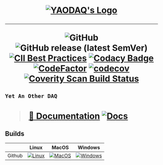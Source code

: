 <h1 align="center">

**[![YAODAQ's Logo](https://user-images.githubusercontent.com/8627746/119172227-41ffa380-ba98-11eb-9874-fc252a28176f.png)](https://github.com/flagarde/YAODAQ)**

---
![GitHub](https://img.shields.io/github/license/flagarde/YAODAQ)
![GitHub release (latest SemVer)](https://img.shields.io/github/v/release/flagarde/YAODAQ?sort=semver)
[![CII Best Practices](https://bestpractices.coreinfrastructure.org/projects/4900/badge)](https://bestpractices.coreinfrastructure.org/projects/4900)
[![Codacy Badge](https://api.codacy.com/project/badge/Grade/178cef536a2d4d80a935c3476811e4cb)](https://app.codacy.com/gh/flagarde/YAODAQ?utm_source=github.com&utm_medium=referral&utm_content=flagarde/YAODAQ&utm_campaign=Badge_Grade_Settings)
[![CodeFactor](https://www.codefactor.io/repository/github/flagarde/yaodaq/badge)](https://www.codefactor.io/repository/github/flagarde/yaodaq)
[![codecov](https://codecov.io/gh/flagarde/YAODAQ/branch/master/graph/badge.svg?token=dRh5HBpjlb)](https://codecov.io/gh/flagarde/YAODAQ)
<a href="https://scan.coverity.com/projects/rpcla-"><img alt="Coverity Scan Build Status" src="https://scan.coverity.com/projects/19567/badge.svg"/></a>
<h2>

```
Yet An Other DAQ
```
</h2>

<h1>

> [📖 Documentation](https://flagarde.github.io/YAODAQ/) [![Docs](https://github.com/flagarde/YAODAQ/actions/workflows/Docs.yml/badge.svg)](https://github.com/flagarde/YAODAQ/actions/workflows/Docs.yml)

</h1>
</h1>

[L]: https://github.com/flagarde/YAODAQ/actions/workflows/linux.yml
[LB]: https://github.com/flagarde/YAODAQ/actions/workflows/linux.yml/badge.svg

[M]: https://github.com/flagarde/YAODAQ/actions/workflows/macOS.yml
[MB]: https://github.com/flagarde/YAODAQ/actions/workflows/macOS.yml/badge.svg

[W]: https://github.com/flagarde/YAODAQ/actions/workflows/windows.yml
[WB]: https://github.com/flagarde/YAODAQ/actions/workflows/windows.yml/badge.svg

## Builds

|        |      Linux      |      MacOS     |     Windows     |
|--------|----------------|----------------|------------------|
| Github |[![Linux][LB]][L]|[![MacOS][MB]][M]|[![Windows][WB]][W]|
